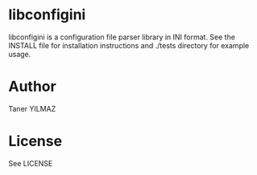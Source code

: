 libconfigini
============

libconfigini is a configuration file parser library in INI format.
See the INSTALL file for installation instructions and ./tests directory for example usage.


Author
======

Taner YILMAZ <taner44 AT gmail.com>


License
=======

See LICENSE
